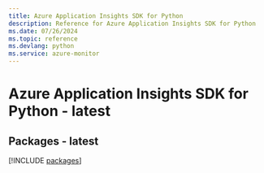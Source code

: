 ```yaml
---
title: Azure Application Insights SDK for Python
description: Reference for Azure Application Insights SDK for Python
ms.date: 07/26/2024
ms.topic: reference
ms.devlang: python
ms.service: azure-monitor
---
```

# Azure Application Insights SDK for Python - latest
## Packages - latest
[!INCLUDE [packages](application-insights-index.md)]